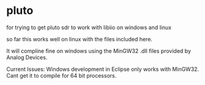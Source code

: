 # pluto
for trying to get pluto sdr to work with libiio on windows and linux

so far this works well on linux with the files included here.

It will compline fine on windows using the MinGW32 .dll files provided by Analog Devices.

Current Issues:
Windows development in Eclipse only works with MinGW32. Cant get it to compile for 64 bit processors.
